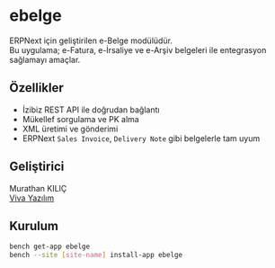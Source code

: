 # ebelge

ERPNext için geliştirilen e-Belge modülüdür.  
Bu uygulama; e-Fatura, e-İrsaliye ve e-Arşiv belgeleri ile entegrasyon sağlamayı amaçlar.

## Özellikler

- İzibiz REST API ile doğrudan bağlantı
- Mükellef sorgulama ve PK alma
- XML üretimi ve gönderimi
- ERPNext `Sales Invoice`, `Delivery Note` gibi belgelerle tam uyum

## Geliştirici

Murathan KILIÇ  
[Viva Yazılım](https://www.vivayazilim.com)

## Kurulum

```bash
bench get-app ebelge
bench --site [site-name] install-app ebelge
